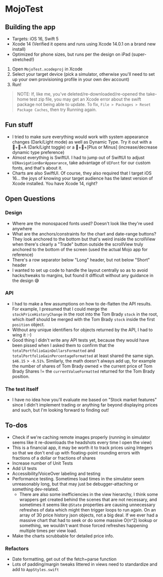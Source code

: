 # MojoTest

## Building the app

- Targets: iOS 16, Swift 5
- Xcode 14 (Verified it opens and runs using Xcode 14.0.1 on a brand new install)
- Optimized for phone sizes, but runs per the design on iPad (super-stretched!)

1. Open `MojoTest.xcodeproj` in Xcode
2. Select your target device (pick a simulator, otherwise you'll need to set up your own provisioning profile in your own dev account)
3. Run!

> NOTE: If, like me, you've deleted/re-downloaded/re-opened the take-home test zip file, you may get an Xcode error about the swift package not being able to update. To fix, `File > Packages > Reset Package Caches`, then try Running again.

## Fun stuff

- I tried to make sure everything would work with system appearance changes (Dark/Light mode) as well as Dynamic Type. Try it out with a 􀆔+􀆝+A (Dark/Light toggle) or a 􀆔+􀆕+[Plus or Minus] (increase/decrease dynamic type preference)
- Almost everything is SwiftUI. I had to jump out of SwiftUI to adjust `UINavigationBarAppearance`, take advantage of `UIFont` for our custom fonts, and that's about it.
- Charts are also SwiftUI. Of course, they also required that I target iOS 16… the joys of knowing your target audience has the latest version of Xcode installed. You have Xcode 14, right?

## Open Questions

### Design

- Where are the monospaced fonts used? Doesn't look like they're used anywhere
- What are the anchors/constraints for the chart and date-range buttons? They look anchored to the bottom but that's weird inside the scrollView when there's clearly a "Trade" button outside the scrollView truly anchored to the bottom of the screen (used the actual Mojo app for reference)
- There's a row separator below "Long" header, but not below "Short" header
- I wanted to set up code to handle the layout centrally so as to avoid hacks/tweaks to margins, but found it difficult without any guidance in the design 😅

### API

- I had to make a few assumptions on how to de-flatten the API results. For example, I presumed that I could merge the `stockPriceHistoryChange` in the root into the Tom Brady `stock` in the root, which itself should be merged with the Tom Brady `stock` inside the first `position` object.
- Without any unique identifiers for objects returned by the API, I had to wing it :-)
- Good thing I didn't write any API tests yet, because they would have been pissed when I asked them to confirm that the `totalPortfolioGainDollarsFormatted` and `totalPortfolioGainPercentageFormatted` at least shared the same sign. `$46.15` > `-0.51%`. Similarly, the math doesn't always add up, for example the number of shares of Tom Brady owned × the current price of Tom Brady Shares != the `currentValueFormatted` returned for the Tom Brady position.

### The test itself

- I have no idea how you'll evaluate me based on "Stock market features" since I didn't implement trading or anything far beyond displaying prices and such, but I'm looking forward to finding out!

## To-dos

- Check if we're caching remote images properly (running in simulator seems like it re-downloads the headshots every time I open the view)
- This is a financial app, it may be worth it to track prices using Integers so that we don't end up with floating-point rounding errors with fractions of a dollar or fractions of shares
- Increase number of Unit Tests
- Add UI tests
- Accessibility/VoiceOver labeling and testing
- Performance testing. Sometimes load times in the simulator seem unreasonably long, but that may just be debugger-attaching or something dev-related.
  - There are also some inefficiencies in the view hierarchy, I think some wrappers get created behind the scenes that are not necessary, and sometimes it seems like `@State` properties are causing unnecessary refreshes of data which might then trigger loops to run again. On an array of 30 price history json objects, not a big deal. If we ever had a massive chart that had to seek or do some massive O(n^2) lookup or something, we wouldn't want those forced refreshes happening multiple times per view load.
- Make the charts scrubbable for detailed price info.

### Refactors

- Date formatting, get out of the fetch+parse function
- Lots of padding/margin tweaks littered in views need to standardize and add to `AppStyles.swift`
